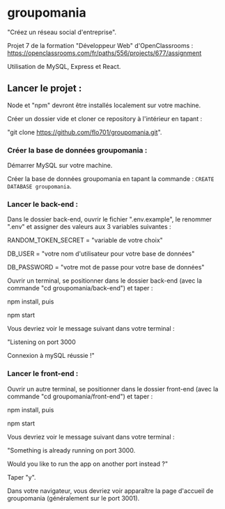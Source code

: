 # groupomania
"Créez un réseau social d'entreprise".

Projet 7 de la formation "Développeur Web" d'OpenClassrooms :
https://openclassrooms.com/fr/paths/556/projects/677/assignment

Utilisation de MySQL, Express et React.

## Lancer le projet :
Node et "npm" devront être installés localement sur votre machine.

Créer un dossier vide et cloner ce repository à l'intérieur en tapant : 

"git clone https://github.com/flo701/groupomania.git".

### Créer la base de données groupomania :
Démarrer MySQL sur votre machine.

Créer la base de données groupomania en tapant la commande : `CREATE DATABASE groupomania`.

### Lancer le back-end :
Dans le dossier back-end, ouvrir le fichier ".env.example", le renommer ".env" 
et assigner des valeurs aux 3 variables suivantes :

RANDOM_TOKEN_SECRET = "variable de votre choix"

DB_USER = "votre nom d'utilisateur pour votre base de données"

DB_PASSWORD = "votre mot de passe pour votre base de données"

Ouvrir un terminal, se positionner dans le dossier back-end (avec la commande "cd groupomania/back-end") et taper :

npm install, puis

npm start

Vous devriez voir le message suivant dans votre terminal : 

"Listening on port 3000

Connexion à mySQL réussie !"

### Lancer le front-end :
Ouvrir un autre terminal, se positionner dans le dossier front-end (avec la commande "cd groupomania/front-end") et taper :

npm install, puis

npm start

Vous devriez voir le message suivant dans votre terminal : 

"Something is already running on port 3000.

Would you like to run the app on another port instead ?"

Taper "y". 

Dans votre navigateur, vous devriez voir apparaître la page d'accueil de groupomania (généralement sur le port 3001).




